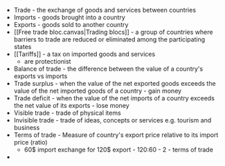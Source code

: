 - Trade - the exchange of goods and services between countries
- Imports - goods brought into a country 
- Exports - goods sold to another country 
- [[Free trade bloc.canvas|Trading blocs]] - a group of countries where barriers to trade are reduced or eliminated among the participating states 
- [[Tariffs]] - a tax on imported goods and services
	- are protectionist
- Balance of trade - the difference between the value of a country's exports vs imports
- Trade surplus - when the value of the net exported goods exceeds the value of the net imported goods of a country - gain money
- Trade deficit - when the value of the net imports of a country exceeds the net value of its exports - lose money
- Visible trade - trade of physical items
- Invisible trade - trade of ideas, concepts or services e.g. tourism and business
- Terms of trade - Measure of country's export price relative to its import price (ratio)
	- 60$ import exchange for 120$ export - 120:60 - 2 - terms of trade
- 
